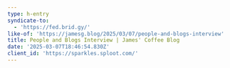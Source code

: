 ```yaml
---
type: h-entry
syndicate-to:
  - 'https://fed.brid.gy/'
like-of: 'https://jamesg.blog/2025/03/07/people-and-blogs-interview'
title: People and Blogs Interview | James' Coffee Blog
date: '2025-03-07T18:46:54.830Z'
client_id: 'https://sparkles.sploot.com/'
---
```


